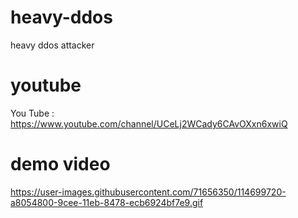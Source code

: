 # heavy-ddos

heavy ddos attacker

# youtube

You Tube : https://www.youtube.com/channel/UCeLj2WCady6CAvOXxn6xwiQ


# demo video

https://user-images.githubusercontent.com/71656350/114699720-a8054800-9cee-11eb-8478-ecb6924bf7e9.gif
